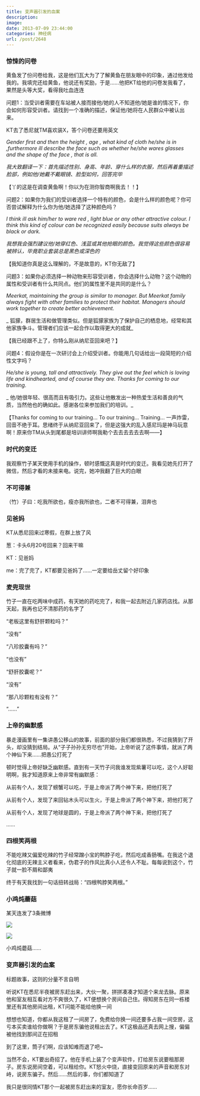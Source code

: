 ```yaml
---
title: 变声器引发的血案
description: 
image: 
date: 2013-07-09 23:44:00
categories: 神经病
url: /post/2648
---
```


### 惊悚的问卷

黄鱼发了份问卷给我，这是他们瓦大为了了解黄鱼在朋友眼中的印象，通过他发给我的。我填完还给黄鱼，他说还有奖励，于是……他把KT给他的问卷发我看了，果然是头等大奖，看得我吐血连连

问题1：当受训者需要在车站被人接而接他/她的人不知道他/她是谁的情况下，你会如何形容受训者。请找到一个准确的描述，保证他/她将在人民群众中被认出来。

KT去了悉尼就TM喜欢装X，答个问卷还要用英文

_Gender first and then the height , age , what kind of cloth he/she is in ,furthermore ill describe the face such as whether he/she wares glasses and the shape of the face , that is all._

_我大致翻译一下：首先描述性别、身高、年龄、穿什么样的衣服，然后再着重描述脸部，例如他/她戴不戴眼镜、脸型如何，回答完毕_

【丫的这是在调查黄鱼啊！你以为在测你智商啊我去！！】

问题2：如果你为我们的受训者选择一个特有的颜色，会是什么样的颜色呢？你可否尝试解释为什么你为他/她选择了这种颜色吗？

_I think ill ask him/her to ware red , light blue or any other attractive colour. I think this kind of colour can be recognized easily because suits always be black or dark._

_我想我会强烈建议他/她穿红色、浅蓝或其他抢眼的颜色。我觉得这些颜色很容易被辨认，毕竟职业套装总是黑色或深色的_

【我知道你真是这么理解的，不是故意的，KT你无敌了】

问题3：如果你必须选择一种动物来形容受训者，你会选择什么动物？这个动物的属性和受训者有什么共同点。他们的属性里不是共同的是什么？

_Meerkat, maintaining the group is similar to manager. But Meerkat family always fight with other families to protect their habitat. Managers should work together to create better achievement._

_ 狐獴，群居生活和做管理类似。但是狐獴家族为了保护自己的栖息地，经常和其他家族争斗。管理者们应该一起合作以取得更大的成就_

【我已经跟不上了，你特么刚从纳尼亚回来吧？】

问题4：假设你是在一次研讨会上介绍受训者。你能用几句话给出一段简短的介绍性文字吗？

_He/she is young, tall and attractively. They give out the feel which is loving life and kindhearted, and of course they are. Thanks for coming to our training._

_ 他/她很年轻、很高而且有吸引力。这些让他散发出一种热爱生活和善良的气质，当然他也的确如此。感谢各位来参加我们的培训。_

【Thanks for coming to our training... To our training... Training... 一声炸雷，回音不绝于耳。思绪终于从纳尼亚回来了，但是这强大的乱入感尼玛是神马玩意啊！原来你TM从头到尾都是培训讲师啊我勒个去去去去去去啊——】

### 时代的变迁

我观察竹子某天使用手机的操作，顿时感慨这真是时代的变迁。我看见她先打开了微信，然后才看的未接来电。说完，她冲我翻了巨大的白眼

### 不可得兼

（竹）子曰：吃我所欲也，瘦亦我所欲也，二者不可得兼，泪奔也

### 见爸妈

KT从悉尼回来过寒假，在群上放了风

葱：卡头6月20号回来？回来干嘛

KT：见爸妈

me：完了完了，KT都要见爸妈了……一定要给岳丈留个好印象

### 麦兜现世

竹子一直在吃两味中成药，有天她的药吃完了，和我一起去附近几家药店找。从那天起，我再也记不清那药的名字了

“老板这里有舒肝颗粒吗？”

“没有”

“八珍胶囊有吗？”

“也没有”

“舒肝胶囊呢？”

“没有”

“那八珍颗粒有没有？”

“……”

### 上帝的幽默感

暴走漫画里有一集讲愚公移山的故事，前面的部分我们都很熟悉，不过我猜到了开头，却没猜到结局。从“子子孙孙无穷尽也”开始，上帝听说了这件事情，就派了两个神仙下来……把愚公打死了

顿时觉得上帝好缺乏幽默感。直到有一天竹子问我谁发现紫薯可以吃，这个人好聪明啊，我才知道原来上帝非常有幽默感：

从前有个人，发现了螃蟹可以吃，于是上帝派了两个神下来，把他打死了

从前有个人，发现了来回钻木头可以生火，于是上帝派了两个神下来，把他打死了

从前有个人，发现了地球是圆的，于是上帝派了两个神下来，把他打死了

……

### 四根笑两根

不能吃辣又偏爱吃辣的竹子经常蹭小宝的鸭脖子吃，然后吃成香肠嘴。在我这个退化彻底的无辣主义者看来，伪君子的作风比真小人还令人不耻。每每说到这个，竹子就一脸不屑和鄙夷

终于有天我找到一句话扭转战局：“四根鸭脖笑两根。”

### 小鸡炖蘑菇

某天连发了3条微博

![](https://storageapi.fleek.co/0a3a8890-e65e-47ce-93d7-0442b9209d38-bucket/blog/posts/2013-07/07-09/68.jpg)

![](https://storageapi.fleek.co/0a3a8890-e65e-47ce-93d7-0442b9209d38-bucket/blog/posts/2013-07/07-09/69.jpg)

小鸡炖蘑菇……

### 变声器引发的血案

标题故事，这则的分量不言自明

听说KT在悉尼半夜被房东赶出来，大伙一聚，拼拼凑凑才知道个来龙去脉。原来他和室友相互看对方不爽很久了，KT便想换个房间自己住。得知房东在同一栋楼里还有其他房间出租，KT问能不能给他换一间

想想也知道，你都从我这租了一间房了，免费给你换一间还要多占我一间空房，这亏本买卖谁给你做啊？于是房东骗他说租出去了。KT这极品还真去网上搜，偏偏被他找到那间正在招租

到了这里，筒子们啊，应该知难而退了吧~

当然不会，KT要出奇招了。他在手机上装了个变声软件，打给房东说要租那房子。房东说房间空着，可以租给你。KT怒火中烧，直接变回原来的声音和房东对峙，说房东骗子。然后……然后的事，你们都知道了

我只是很同情KT那个一起被房东赶出来的室友，愿你长命百岁……